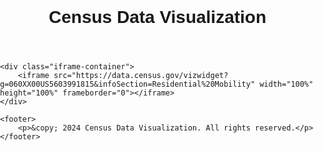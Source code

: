 
<html lang="en">
<head>
    <meta charset="UTF-8">
    <meta name="viewport" content="width=device-width, initial-scale=1.0">
    <title>Census Data Visualization</title>
    <style>
        body {
            font-family: Arial, sans-serif;
            margin: 0;
            padding: 0;
        }
        .iframe-container {
            position: relative;
            width: 100%;
            padding-bottom: 56.25%; /* 16:9 aspect ratio */
            margin-top: 20px;
        }
        .iframe-container iframe {
            position: absolute;
            top: 0;
            left: 0;
            width: 100%;
            height: 100%;
            border: 0;
        }
    </style>
</head>
<body>
    <header>
        <h1>Census Data Visualization</h1>
    </header>

    <div class="iframe-container">
        <iframe src="https://data.census.gov/vizwidget?g=060XX00US5603991815&infoSection=Residential%20Mobility" width="100%" height="100%" frameborder="0"></iframe>
    </div>

    <footer>
        <p>&copy; 2024 Census Data Visualization. All rights reserved.</p>
    </footer>
</body>
</html>
